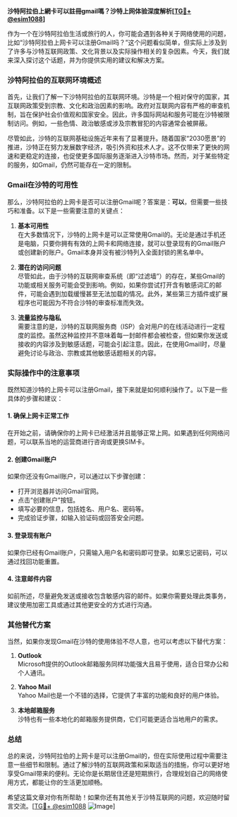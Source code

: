**沙特阿拉伯上網卡可以註冊gmail嗎？沙特上网体验深度解析[[TG💪+ @esim1088](https://t.me/s/esim1088)]**

作为一个在沙特阿拉伯生活或旅行的人，你可能会遇到各种关于网络使用的问题，比如“沙特阿拉伯上网卡可以注册Gmail吗？”这个问题看似简单，但实际上涉及到了许多与沙特互联网政策、文化背景以及实际操作相关的复杂因素。今天，我们就来深入探讨这个话题，并为你提供实用的建议和解决方案。

### 沙特阿拉伯的互联网环境概述

首先，让我们了解一下沙特阿拉伯的互联网环境。沙特是一个相对保守的国家，其互联网政策受到宗教、文化和政治因素的影响。政府对互联网内容有严格的审查机制，旨在保护社会价值观和国家安全。因此，许多国际网站和服务可能在沙特被限制访问。例如，一些色情、政治敏感或涉及宗教冒犯的内容通常会被屏蔽。

尽管如此，沙特的互联网基础设施近年来有了显著提升。随着国家“2030愿景”的推进，沙特正在努力发展数字经济，吸引外资和技术人才。这不仅带来了更快的网速和更稳定的连接，也促使更多国际服务逐渐进入沙特市场。然而，对于某些特定的服务，如Gmail，仍然可能存在一定的限制。

### Gmail在沙特的可用性

那么，沙特阿拉伯的上网卡是否可以注册Gmail呢？答案是：**可以**，但需要一些技巧和准备。以下是一些需要注意的关键点：

1. **基本可用性**  
   在大多数情况下，沙特的上网卡是可以正常使用Gmail的。无论是通过手机还是电脑，只要你拥有有效的上网卡和网络连接，就可以登录现有的Gmail账户或创建新的账户。Gmail本身并没有被沙特列入全面封锁的黑名单中。

2. **潜在的访问问题**  
   尽管如此，由于沙特的互联网审查系统（即“过滤墙”）的存在，某些Gmail的功能或相关服务可能会受到影响。例如，如果你尝试打开含有敏感词汇的邮件，可能会遇到加载缓慢甚至无法加载的情况。此外，某些第三方插件或扩展程序也可能因为不符合沙特的审查标准而失效。

3. **流量监控与隐私**  
   需要注意的是，沙特的互联网服务商（ISP）会对用户的在线活动进行一定程度的监控。虽然这种监控并不意味着每一封邮件都会被检查，但如果你发送或接收的内容涉及到敏感话题，可能会引起注意。因此，在使用Gmail时，尽量避免讨论与政治、宗教或其他敏感话题相关的内容。

### 实际操作中的注意事项

既然知道沙特的上网卡可以注册Gmail，接下来就是如何顺利操作了。以下是一些具体的步骤和建议：

#### 1. 确保上网卡正常工作
在开始之前，请确保你的上网卡已经激活并且能够正常上网。如果遇到任何网络问题，可以联系当地的运营商进行咨询或更换SIM卡。

#### 2. 创建Gmail账户
如果你还没有Gmail账户，可以通过以下步骤创建：
- 打开浏览器并访问Gmail官网。
- 点击“创建账户”按钮。
- 填写必要的信息，包括姓名、用户名、密码等。
- 完成验证步骤，如输入验证码或回答安全问题。

#### 3. 登录现有账户
如果你已经有Gmail账户，只需输入用户名和密码即可登录。如果忘记密码，可以通过找回功能重置。

#### 4. 注意邮件内容
如前所述，尽量避免发送或接收包含敏感内容的邮件。如果你需要处理此类事务，建议使用加密工具或通过其他更安全的方式进行沟通。

### 其他替代方案

当然，如果你发现Gmail在沙特的使用体验不尽人意，也可以考虑以下替代方案：

1. **Outlook**  
   Microsoft提供的Outlook邮箱服务同样功能强大且易于使用，适合日常办公和个人通讯。

2. **Yahoo Mail**  
   Yahoo Mail也是一个不错的选择，它提供了丰富的功能和良好的用户体验。

3. **本地邮箱服务**  
   沙特也有一些本地化的邮箱服务提供商，它们可能更适合当地用户的需求。

### 总结

总的来说，沙特阿拉伯的上网卡是可以注册Gmail的，但在实际使用过程中需要注意一些细节和限制。通过了解沙特的互联网政策和采取适当的措施，你可以更好地享受Gmail带来的便利。无论你是长期居住还是短期旅行，合理规划自己的网络使用方式，都能让你的生活更加顺畅。

希望这篇文章对你有所帮助！如果你还有其他关于沙特互联网的问题，欢迎随时留言交流。[[TG💪+ @esim1088](https://t.me/s/esim1088) ![Image](https://i.postimg.cc/4NQfJmqS/Snipaste-2025-05-13-00-14-12.png)]